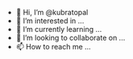 - 👋 Hi, I’m @kubratopal
- 👀 I’m interested in ...
- 🌱 I’m currently learning ...
- 💞️ I’m looking to collaborate on ...
- 📫 How to reach me ...

<!---
kubratopal/kubratopal is a ✨ special ✨ repository because its `README.md` (this file) appears on your GitHub profile.
You can click the Preview link to take a look at your changes.
--->
